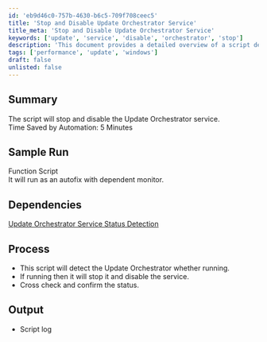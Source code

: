 ```yaml
---
id: 'eb9d46c0-757b-4630-b6c5-709f708ceec5'
title: 'Stop and Disable Update Orchestrator Service'
title_meta: 'Stop and Disable Update Orchestrator Service'
keywords: ['update', 'service', 'disable', 'orchestrator', 'stop']
description: 'This document provides a detailed overview of a script designed to stop and disable the Update Orchestrator service, including its dependencies, process, and expected output. The automation saves approximately 5 minutes of manual effort.'
tags: ['performance', 'update', 'windows']
draft: false
unlisted: false
---
```

## Summary

The script will stop and disable the Update Orchestrator service.  
Time Saved by Automation: 5 Minutes  

## Sample Run

Function Script  
It will run as an autofix with dependent monitor.  

## Dependencies

[Update Orchestrator Service Status Detection](<../monitors/Update Orchestrator Service Status Detection.md>)  

## Process

- This script will detect the Update Orchestrator whether running.
- If running then it will stop it and disable the service.
- Cross check and confirm the status.

## Output

- Script log













